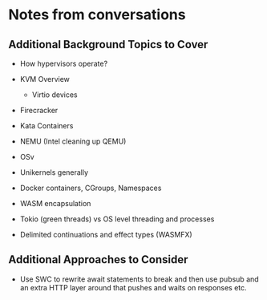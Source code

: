 # Notes from conversations

## Additional Background Topics to Cover

- How hypervisors operate?
- KVM Overview
  - Virtio devices
- Firecracker
- Kata Containers
- NEMU (Intel cleaning up QEMU)
- OSv
- Unikernels generally
- Docker containers, CGroups, Namespaces
- WASM encapsulation
- Tokio (green threads) vs OS level threading and processes

- Delimited continuations and effect types (WASMFX)

## Additional Approaches to Consider

- Use SWC to rewrite await statements to break and then use pubsub and an extra HTTP layer around that pushes and waits on responses etc.

